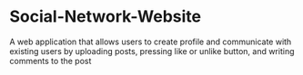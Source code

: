 # Social-Network-Website
A web application that allows users to create profile and communicate with
existing users by uploading posts, pressing like or unlike button, and writing
comments to the post
